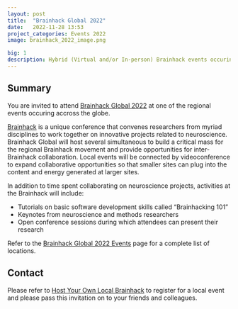```yaml
---
layout: post
title:  "Brainhack Global 2022"
date:   2022-11-28 13:53
project_categories: Events 2022
image: brainhack_2022_image.png

big: 1
description: Hybrid (Virtual and/or In-person) Brainhack events occuring at all around the world run through 28th November - 11th December.
---
```

## Summary
You are invited to attend [Brainhack Global 2022](http://brainhack.org/global2022) at one of the regional events occuring accross the globe.

[Brainhack](http://brainhack.org) is a unique conference that convenes researchers from myriad disciplines to work together on innovative projects related to neuroscience. Brainhack Global will host several simultaneous to build a critical mass for the regional Brainhack movement and provide opportunities for inter-Brainhack collaboration. Local events will be connected by videoconference to expand collaborative opportunities so that smaller sites can plug into the content and energy generated at larger sites.

In addition to time spent collaborating on neuroscience projects, activities at the Brainhack will include:

- Tutorials on basic software development skills called “Brainhacking 101”
- Keynotes from neuroscience and methods researchers
- Open conference sessions during which attendees can present their research

Refer to the [Brainhack Global 2022 Events](https://brainhack.org/global2022/events/) page for a complete list of locations.

## Contact
Please refer to [Host Your Own Local Brainhack](https://brainhack.org/global2022/events/#host-your-own-local-brainhack) to register for a local event and please pass this invitation on to your friends and colleagues.
